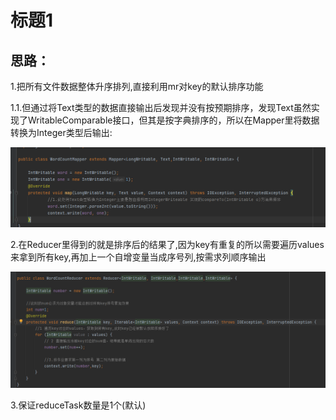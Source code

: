 # 标题1

## 思路：

1.把所有文件数据整体升序排列,直接利用mr对key的默认排序功能

1.1.但通过将Text类型的数据直接输出后发现并没有按预期排序，发现Text虽然实现了WritableComparable接口，但其是按字典排序的，所以在Mapper里将数据转换为Integer类型后输出:

![image-20210513125224642](images\image-20210513125224642.png)

2.在Reducer里得到的就是排序后的结果了,因为key有重复的所以需要遍历values来拿到所有key,再加上一个自增变量当成序号列,按需求列顺序输出

![image-20210513125725560](images\image-20210513125725560.png)

3.保证reduceTask数量是1个(默认)